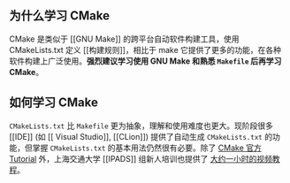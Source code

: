 ## 为什么学习 CMake

CMake 是类似于 [[GNU Make]] 的跨平台自动软件构建工具，使用 CMakeLists.txt 定义 [[构建规则]]，相比于 make 它提供了更多的功能，在各种软件构建上广泛使用。**强烈建议学习使用 GNU Make 和熟悉 `Makefile` 后再学习 CMake**。

## 如何学习 CMake

`CMakeLists.txt` 比 `Makefile` 更为抽象，理解和使用难度也更大。现阶段很多 [[IDE]] (如 [[ Visual Studio]], [[CLion]]) 提供了自动生成 `CMakeLists.txt` 的功能，但掌握 `CMakeLists.txt` 的基本用法仍然很有必要。除了 [CMake 官方 Tutorial](https://cmake.org/cmake/help/latest/guide/tutorial/index.html) 外，上海交通大学 [[IPADS]] 组新人培训也提供了 [大约一小时的视频教程](https://www.bilibili.com/video/BV14h41187FZ)。
